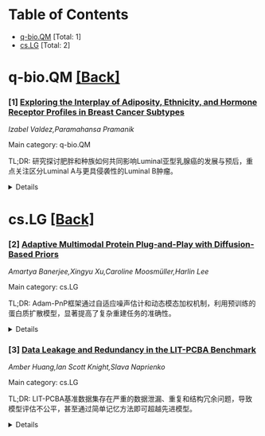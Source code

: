 <div id=toc></div>

# Table of Contents

- [q-bio.QM](#q-bio.QM) [Total: 1]
- [cs.LG](#cs.LG) [Total: 2]


<div id='q-bio.QM'></div>

# q-bio.QM [[Back]](#toc)

### [1] [Exploring the Interplay of Adiposity, Ethnicity, and Hormone Receptor Profiles in Breast Cancer Subtypes](https://arxiv.org/abs/2507.21348)
*Izabel Valdez,Paramahansa Pramanik*

Main category: q-bio.QM

TL;DR: 研究探讨肥胖和种族如何共同影响Luminal亚型乳腺癌的发展与预后，重点关注区分Luminal A与更具侵袭性的Luminal B肿瘤。


<details>
  <summary>Details</summary>
Motivation: 揭示肥胖和种族背景对Luminal B乳腺癌风险的影响，并强调结合医学治疗与社会干预的必要性。

Method: 利用大规模流行病学数据，采用逻辑回归和中介分析等统计方法，研究雌激素代谢、脂肪因子、慢性炎症等生物因素，以及医疗资源、社会经济地位和文化态度等社会因素。

Result: 肥胖和种族背景是Luminal B乳腺癌风险的重要预测因素。

Conclusion: 研究强调需结合医学治疗与针对性社会干预以减少差异，为个体化风险评估和筛查项目提供依据，并支持减轻边缘化社区癌症负担的政策。

Abstract: This study explores how obesity and race jointly influence the development
and prognosis of Luminal subtypes of breast cancer, with a focus on
distinguishing Luminal A from the more aggressive Luminal B tumors. Drawing on
large-scale epidemiological data and employing statistical approaches such as
logistic regression and mediation analysis, the research examines biological
factors like estrogen metabolism, adipokines, and chronic inflammation
alongside social determinants including healthcare access, socioeconomic
status, and cultural attitudes toward body weight. The findings reveal that
both obesity and racial background are significant predictors of risk for
Luminal B breast cancers. The study highlights the need for a dual approach
that combines medical treatment with targeted social interventions aimed at
reducing disparities. These insights can improve individualized risk
assessments, guide tailored screening programs, and support policies that
address the heightened cancer burden experienced by marginalized communities.

</details>


<div id='cs.LG'></div>

# cs.LG [[Back]](#toc)

### [2] [Adaptive Multimodal Protein Plug-and-Play with Diffusion-Based Priors](https://arxiv.org/abs/2507.21260)
*Amartya Banerjee,Xingyu Xu,Caroline Moosmüller,Harlin Lee*

Main category: cs.LG

TL;DR: Adam-PnP框架通过自适应噪声估计和动态模态加权机制，利用预训练的蛋白质扩散模型，显著提高了复杂重建任务的准确性。


<details>
  <summary>Details</summary>
Motivation: 解决多源噪声实验数据整合的挑战，减少手动超参数调整的需求。

Method: 提出Adam-PnP框架，结合自适应噪声估计和动态模态加权机制，指导预训练的蛋白质扩散模型。

Result: 实验表明，Adam-PnP在复杂重建任务中显著提高了准确性。

Conclusion: Adam-PnP为多源数据整合提供了一种高效且自动化的解决方案。

Abstract: In an inverse problem, the goal is to recover an unknown parameter (e.g., an
image) that has typically undergone some lossy or noisy transformation during
measurement. Recently, deep generative models, particularly diffusion models,
have emerged as powerful priors for protein structure generation. However,
integrating noisy experimental data from multiple sources to guide these models
remains a significant challenge. Existing methods often require precise
knowledge of experimental noise levels and manually tuned weights for each data
modality. In this work, we introduce Adam-PnP, a Plug-and-Play framework that
guides a pre-trained protein diffusion model using gradients from multiple,
heterogeneous experimental sources. Our framework features an adaptive noise
estimation scheme and a dynamic modality weighting mechanism integrated into
the diffusion process, which reduce the need for manual hyperparameter tuning.
Experiments on complex reconstruction tasks demonstrate significantly improved
accuracy using Adam-PnP.

</details>


### [3] [Data Leakage and Redundancy in the LIT-PCBA Benchmark](https://arxiv.org/abs/2507.21404)
*Amber Huang,Ian Scott Knight,Slava Naprienko*

Main category: cs.LG

TL;DR: LIT-PCBA基准数据集存在严重的数据泄漏、重复和结构冗余问题，导致模型评估不公平，甚至通过简单记忆方法即可超越先进模型。


<details>
  <summary>Details</summary>
Motivation: 揭示LIT-PCBA数据集在虚拟筛选基准测试中的根本性缺陷，以促进更严谨的数据集开发。

Method: 通过审计数据集，识别数据泄漏、重复和结构冗余问题，并设计一个基于记忆的基线方法验证问题的影响。

Result: 发现大量数据重复和泄漏，基线方法通过利用这些问题超越了先进模型，表明数据集无效。

Conclusion: LIT-PCBA数据集不适合其预期用途，需开发更可靠的数据集，并重新评估基于该数据集的研究结果。

Abstract: LIT-PCBA is a widely used benchmark for virtual screening, but our audit
reveals it is fundamentally compromised. The dataset suffers from egregious
data leakage, rampant duplication, and pervasive analog redundancy -- flaws
that invalidate its use for fair model evaluation. Notably, we identify 2,491
inactives duplicated across training and validation sets, and thousands more
repeated within individual data splits (2,945 in training, 789 in validation).
Critically, three ligands in the query set -- meant to represent unseen test
cases -- are leaked: two appear in the training set, one in validation.
Structural redundancy compounds these issues: for some targets, over 80% of
query ligands are near duplicates, with Tanimoto similarity >= 0.9. In ALDH1
alone, we find 323 highly similar active pairs between training and validation
sets, invalidating claims of chemical diversity. These and other flaws
collectively cause models trained on LIT-PCBA to memorize rather than
generalize. To demonstrate the consequences of these data integrity failures,
we implement a trivial memorization-based baseline -- using no learning, no
physics, and no modeling -- that outperforms state-of-the-art models, including
deep neural networks like CHEESE, on LIT-PCBA simply by exploiting these
artifacts. Our findings render the benchmark unfit for its intended purpose and
call into question previous results based on its use. We share this audit to
raise awareness and provide tooling to help the community develop more rigorous
and reliable datasets going forward. All scripts necessary to reproduce our
audit and the baseline implementation are available at:
https://github.com/sievestack/LIT-PCBA-audit

</details>
